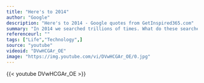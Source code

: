 ```yaml
---
title: "Here's to 2014"
author: "Google"
description: "Here's to 2014 - Google quotes from GetInspired365.com"
summary: "In 2014 we searched trillions of times. What do these searches say about us? Explore the Year in Search http://www.google.com/2014 and follow the conversation on #YearInSearch"
referenceurl: ""
tags: ["Life","Technology",]
source: "youtube"
videoid: "DVwHCGAr_OE"
image: "https://img.youtube.com/vi/DVwHCGAr_OE/0.jpg"
---
```


{{< youtube DVwHCGAr_OE >}}
